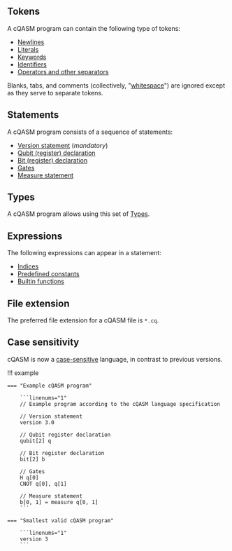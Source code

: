 ## Tokens

A cQASM program can contain the following type of tokens:

- [Newlines](tokens/newlines.md)
- [Literals](tokens/literals.md)
- [Keywords](tokens/keywords.md)
- [Identifiers](tokens/identifiers.md)
- [Operators and other separators](tokens/operators_and_punctuators.md)  

Blanks, tabs, and comments (collectively, "[whitespace](tokens/whitespace.md)") are ignored except as they serve to separate tokens.

## Statements

A cQASM program consists of a sequence of statements:

- [Version statement](statements/version_statement.md) (_mandatory_)
- [Qubit (register) declaration](statements/qubit_register_declaration.md)
- [Bit (register) declaration](statements/bit_register_declaration.md)
- [Gates](statements/gates.md)
- [Measure statement](statements/measure_statement.md)

## Types

A cQASM program allows using this set of [Types](types.md). 

## Expressions

The following expressions can appear in a statement:

- [Indices](expressions/indices.md)
- [Predefined constants](expressions/predefined_constants.md)
- [Builtin functions](expressions/builtin_functions.md)

## File extension

The preferred file extension for a cQASM file is `*.cq`.

## Case sensitivity

cQASM is now a [case-sensitive](case_sensitivity.md) language, in contrast to previous versions.

!!! example

    === "Example cQASM program"

        ```linenums="1"
        // Example program according to the cQASM language specification
        
        // Version statement
        version 3.0
        
        // Qubit register declaration
        qubit[2] q

        // Bit register declaration
        bit[2] b
        
        // Gates
        H q[0]
        CNOT q[0], q[1]
        
        // Measure statement
        b[0, 1] = measure q[0, 1]
        ```

    === "Smallest valid cQASM program"

        ```linenums="1"
        version 3
        ```
